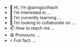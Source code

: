 - 👋 Hi, I’m @anngocthach
- 👀 I’m interested in ...
- 🌱 I’m currently learning ...
- 💞️ I’m looking to collaborate on ...
- 📫 How to reach me ...
- 😄 Pronouns: ...
- ⚡ Fun fact: ...

<!---
anngocthach/anngocthach is a ✨ special ✨ repository because its `README.md` (this file) appears on your GitHub profile.
You can click the Preview link to take a look at your changes.
--->
